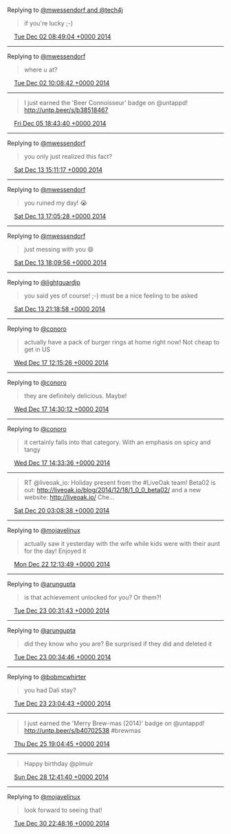 Replying to [@mwessendorf and @tech4j](https://twitter.com/mwessendorf/status/539680018881064960)

> if you're lucky ;-)

<img src="/images/twitter/media/tweet.ico" width="12" /> [Tue Dec 02 08:49:04 +0000 2014](https://twitter.com/kenfinnigan/status/539702780739739648)

----

Replying to [@mwessendorf](https://twitter.com/mwessendorf/status/539722301592567808)

> where u at?

<img src="/images/twitter/media/tweet.ico" width="12" /> [Tue Dec 02 10:08:42 +0000 2014](https://twitter.com/kenfinnigan/status/539722818087563264)

----

> I just earned the 'Beer Connoisseur' badge on @untappd! http://untp.beer/s/b38518467

<img src="/images/twitter/media/tweet.ico" width="12" /> [Fri Dec 05 18:43:40 +0000 2014](https://twitter.com/kenfinnigan/status/540939578396655617)

----

Replying to [@mwessendorf](https://twitter.com/mwessendorf/status/543768893714878464)

> you only just realized this fact?

<img src="/images/twitter/media/tweet.ico" width="12" /> [Sat Dec 13 15:11:17 +0000 2014](https://twitter.com/kenfinnigan/status/543785233569841152)

----

Replying to [@mwessendorf](https://twitter.com/mwessendorf/status/543811428923490304)

> you ruined my day! 😭

<img src="/images/twitter/media/tweet.ico" width="12" /> [Sat Dec 13 17:05:28 +0000 2014](https://twitter.com/kenfinnigan/status/543813970386518017)

----

Replying to [@mwessendorf](https://twitter.com/mwessendorf/status/543817413238988801)

> just messing with you 😄

<img src="/images/twitter/media/tweet.ico" width="12" /> [Sat Dec 13 18:09:56 +0000 2014](https://twitter.com/kenfinnigan/status/543830191576219648)

----

Replying to [@lightguardjp](https://twitter.com/lightguardjp/status/543860928429580288)

> you said yes of course! ;-) must be a nice feeling to be asked

<img src="/images/twitter/media/tweet.ico" width="12" /> [Sat Dec 13 21:18:58 +0000 2014](https://twitter.com/kenfinnigan/status/543877764173299713)

----

Replying to [@conoro](https://twitter.com/conoro/status/545138642277388288)

> actually have a pack of burger rings at home right now! Not cheap to get in US

<img src="/images/twitter/media/tweet.ico" width="12" /> [Wed Dec 17 12:15:26 +0000 2014](https://twitter.com/kenfinnigan/status/545190530876194816)

----

Replying to [@conoro](https://twitter.com/conoro/status/545223707195875328)

> they are definitely delicious. Maybe!

<img src="/images/twitter/media/tweet.ico" width="12" /> [Wed Dec 17 14:30:12 +0000 2014](https://twitter.com/kenfinnigan/status/545224445632458752)

----

Replying to [@conoro](https://twitter.com/conoro/status/545225078049636352)

> it certainly falls into that category. With an emphasis on spicy and tangy

<img src="/images/twitter/media/tweet.ico" width="12" /> [Wed Dec 17 14:33:36 +0000 2014](https://twitter.com/kenfinnigan/status/545225303015292928)

----

> RT @liveoak_io: Holiday present from the #LiveOak team! Beta02 is out: http://liveoak.io/blog/2014/12/18/1_0_0_beta02/ and a new website: http://liveoak.io/ Che…

<img src="/images/twitter/media/tweet.ico" width="12" /> [Sat Dec 20 03:08:38 +0000 2014](https://twitter.com/kenfinnigan/status/546140087353106432)

----

Replying to [@mojavelinux](https://twitter.com/mojavelinux/status/546979985534091264)

> actually saw it yesterday with the wife while kids were with their aunt for the day! Enjoyed it

<img src="/images/twitter/media/tweet.ico" width="12" /> [Mon Dec 22 12:13:49 +0000 2014](https://twitter.com/kenfinnigan/status/547002062995587073)

----

Replying to [@arungupta](https://twitter.com/arungupta/status/547176354098450433)

> is that achievement unlocked for you? Or them?!

<img src="/images/twitter/media/tweet.ico" width="12" /> [Tue Dec 23 00:31:43 +0000 2014](https://twitter.com/kenfinnigan/status/547187764337606656)

----

Replying to [@arungupta](https://twitter.com/arungupta/status/547188009171709952)

> did they know who you are? Be surprised if they did and deleted it

<img src="/images/twitter/media/tweet.ico" width="12" /> [Tue Dec 23 00:34:46 +0000 2014](https://twitter.com/kenfinnigan/status/547188531278647297)

----

Replying to [@bobmcwhirter](https://twitter.com/bobmcwhirter/status/547508625384964096)

> you had Dali stay?

<img src="/images/twitter/media/tweet.ico" width="12" /> [Tue Dec 23 23:04:43 +0000 2014](https://twitter.com/kenfinnigan/status/547528256627699712)

----

> I just earned the 'Merry Brew-mas (2014)' badge on @untappd! http://untp.beer/s/b40702538 #brewmas

<img src="/images/twitter/media/tweet.ico" width="12" /> [Thu Dec 25 19:04:45 +0000 2014](https://twitter.com/kenfinnigan/status/548192641041858560)

----

> Happy birthday @plmuir

<img src="/images/twitter/media/tweet.ico" width="12" /> [Sun Dec 28 12:41:40 +0000 2014](https://twitter.com/kenfinnigan/status/549183397902692352)

----

Replying to [@mojavelinux](https://twitter.com/mojavelinux/status/550055943057072130)

> look forward to seeing that!

<img src="/images/twitter/media/tweet.ico" width="12" /> [Tue Dec 30 22:48:16 +0000 2014](https://twitter.com/kenfinnigan/status/550060832651218946)